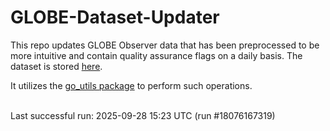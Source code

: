 # GLOBE-Dataset-Updater

This repo updates GLOBE Observer data that has been preprocessed to be more intuitive and contain quality assurance flags on a daily basis. The dataset is stored [here](https://github.com/Piphi5/GLOBE-Clean-Datasets).

It utilizes the [go_utils package](https://github.com/IGES-Geospatial/globe-observer-utils) to perform such operations.<br/><br/>

<!--run-start--> Last successful run: 2025-09-28 15:23 UTC (run #18076167319) <!--run-end-->
